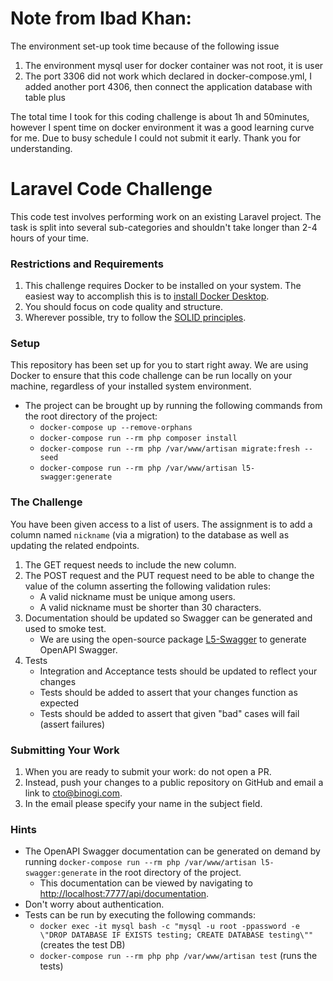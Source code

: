 # Note from Ibad Khan:
The environment set-up took time because of the following issue
1. The environment mysql user for docker container was not root, it is user
2. The port 3306 did not work which declared in docker-compose.yml, I added another port 4306, then connect the application database with table plus

The total time I took for this coding challenge is about 1h and 50minutes, however I spent time on docker environment it was 
a good learning curve for me. Due to busy schedule I could not submit it early. Thank you for understanding.
# Laravel Code Challenge

This code test involves performing work on an existing Laravel project.
The task is split into several sub-categories and shouldn't take longer than 2-4 hours of your time.

### Restrictions and Requirements
1. This challenge requires Docker to be installed on your system. The easiest way to accomplish this is to [install Docker Desktop](https://www.docker.com/).
2. You should focus on code quality and structure.
3. Wherever possible, try to follow the [SOLID principles](https://en.wikipedia.org/wiki/SOLID).

### Setup
This repository has been set up for you to start right away. We are using Docker to ensure that
this code challenge can be run locally on your machine, regardless of your installed system environment.
- The project can be brought up by running the following commands from the root directory of the project:
  - `docker-compose up --remove-orphans`
  - `docker-compose run --rm php composer install`
  - `docker-compose run --rm php /var/www/artisan migrate:fresh --seed`
  - `docker-compose run --rm php /var/www/artisan l5-swagger:generate`

### The Challenge
You have been given access to a list of users. 
The assignment is to add a column named `nickname` (via a migration) to the database as well as updating the related endpoints.

1. The GET request needs to include the new column.
2. The POST request and the PUT request need to be able to change the value of the column asserting the following validation rules:
   - A valid nickname must be unique among users.
   - A valid nickname must be shorter than 30 characters.
3. Documentation should be updated so Swagger can be generated and used to smoke test.
   - We are using the open-source package [L5-Swagger](https://github.com/DarkaOnLine/L5-Swagger) to generate OpenAPI Swagger.
4. Tests
   - Integration and Acceptance tests should be updated to reflect your changes
   - Tests should be added to assert that your changes function as expected
   - Tests should be added to assert that given "bad" cases will fail (assert failures)

### Submitting Your Work
1. When you are ready to submit your work: do not open a PR. 
2. Instead, push your changes to a public repository on GitHub and email a link to [cto@binogi.com](cto@binogi.com).
3. In the email please specify your name in the subject field.

### Hints
- The OpenAPI Swagger documentation can be generated on demand by running `docker-compose run --rm php /var/www/artisan l5-swagger:generate` in the root directory of the project.
  - This documentation can be viewed by navigating to [http://localhost:7777/api/documentation](http://localhost:7777/api/documentation).
- Don't worry about authentication.
- Tests can be run by executing the following commands:
  - `docker exec -it mysql bash -c "mysql -u root -ppassword -e \"DROP DATABASE IF EXISTS testing; CREATE DATABASE testing\""` (creates the test DB)
  - `docker-compose run --rm php php /var/www/artisan test` (runs the tests)
